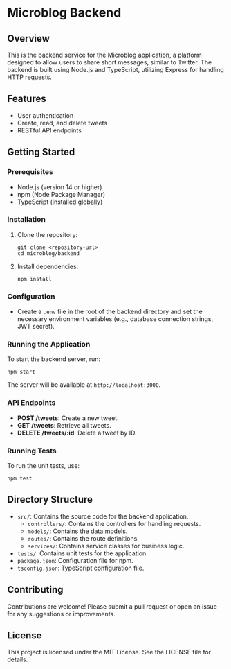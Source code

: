 # Microblog Backend

## Overview
This is the backend service for the Microblog application, a platform designed to allow users to share short messages, similar to Twitter. The backend is built using Node.js and TypeScript, utilizing Express for handling HTTP requests.

## Features
- User authentication
- Create, read, and delete tweets
- RESTful API endpoints

## Getting Started

### Prerequisites
- Node.js (version 14 or higher)
- npm (Node Package Manager)
- TypeScript (installed globally)

### Installation
1. Clone the repository:
   ```
   git clone <repository-url>
   cd microblog/backend
   ```

2. Install dependencies:
   ```
   npm install
   ```

### Configuration
- Create a `.env` file in the root of the backend directory and set the necessary environment variables (e.g., database connection strings, JWT secret).

### Running the Application
To start the backend server, run:
```
npm start
```
The server will be available at `http://localhost:3000`.

### API Endpoints
- **POST /tweets**: Create a new tweet.
- **GET /tweets**: Retrieve all tweets.
- **DELETE /tweets/:id**: Delete a tweet by ID.

### Running Tests
To run the unit tests, use:
```
npm test
```

## Directory Structure
- `src/`: Contains the source code for the backend application.
  - `controllers/`: Contains the controllers for handling requests.
  - `models/`: Contains the data models.
  - `routes/`: Contains the route definitions.
  - `services/`: Contains service classes for business logic.
- `tests/`: Contains unit tests for the application.
- `package.json`: Configuration file for npm.
- `tsconfig.json`: TypeScript configuration file.

## Contributing
Contributions are welcome! Please submit a pull request or open an issue for any suggestions or improvements.

## License
This project is licensed under the MIT License. See the LICENSE file for details.